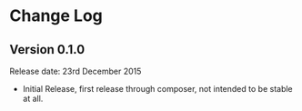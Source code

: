 # Change Log


## Version 0.1.0

Release date: 23rd December 2015

- Initial Release, first release through composer, not intended to be stable at all.